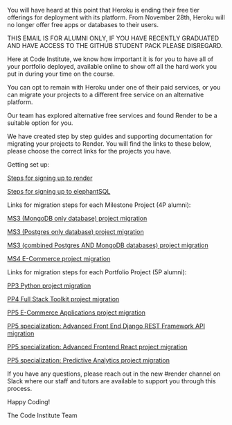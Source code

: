 You will have heard at this point that Heroku is ending their free tier offerings for deployment with its platform. From November 28th, Heroku will no longer offer free apps or databases to their users. 



THIS EMAIL IS FOR ALUMNI ONLY, IF YOU HAVE RECENTLY GRADUATED AND HAVE ACCESS TO THE GITHUB STUDENT PACK PLEASE DISREGARD.



Here at Code Institute, we know how important it is for you to have all of your portfolio deployed, available online to show off all the hard work you put in during your time on the course.

  

You can opt to remain with Heroku under one of their paid services, or you can migrate your projects to a different free service on an alternative platform. 

Our team has explored alternative free services and found Render to be a suitable option for you.



We have created step by step guides and supporting documentation for migrating your projects to Render. You will find the links to these below, please choose the correct links for the projects you have. 



Getting set up:

<a href="https://code-institute-students.github.io/deployment-docs/03-render/">Steps for signing up to render</a>

<a href="https://code-institute-students.github.io/deployment-docs/02-elephantsql/">Steps for signing up to elephantSQL</a>



Links for migration steps for each Milestone Project (4P alumni):

<a href="https://code-institute-students.github.io/deployment-docs/20-ms3-mongo/">MS3 (MongoDB only database) project migration</a>

<a href="https://code-institute-students.github.io/deployment-docs/21-ms3-postgres/">MS3 (Postgres only database) project migration</a>

<a href="https://code-institute-students.github.io/deployment-docs/22-ms3-combined/">MS3 (combined Postgres AND MongoDB databases) project migration</a>

<a href="https://code-institute-students.github.io/deployment-docs/40-ms4-pp5/">MS4 E-Commerce project migration</a>



Links for migration steps for each Portfolio Project (5P alumni):

<a href="https://code-institute-students.github.io/deployment-docs/10-pp3/">PP3 Python project migration</a>

<a href="https://code-institute-students.github.io/deployment-docs/30-pp4/">PP4 Full Stack Toolkit project migration</a>

<a href="https://code-institute-students.github.io/deployment-docs/40-ms4-pp5/">PP5 E-Commerce Applications project migration</a>

<a href="https://code-institute-students.github.io/deployment-docs/41-pp5-adv-fe/pp5-adv-fe-react-01-applying-your-deployed-api">PP5 specialization: Advanced Front End Django REST Framework API migration</a>

<a href="https://code-institute-students.github.io/deployment-docs/41-pp5-adv-fe/pp5-adv-fe-drf-01-create-a-database">PP5 specialization: Advanced Frontend React project migration</a>

<a href="https://code-institute-students.github.io/deployment-docs/42-pp5-pa/">PP5 specialization: Predictive Analytics project migration</a>



If you have any questions, please reach out in the new #render channel on Slack where our staff and tutors are available to support you through this process.



Happy Coding!



The Code Institute Team

